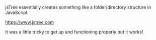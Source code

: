 jsTree essentially creates something like a folder/directory structure in JavaScript.

https://www.jstree.com

It was a little tricky to get up and functioning properly but it works!
